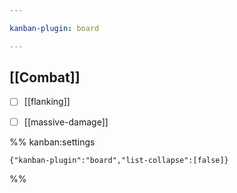 ```yaml
---

kanban-plugin: board

---
```


## [[Combat]]

- [ ] [[flanking]]
- [ ] [[massive-damage]]




%% kanban:settings
```
{"kanban-plugin":"board","list-collapse":[false]}
```
%%